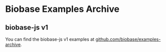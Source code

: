 # Biobase Examples Archive

## biobase-js v1

You can find the biobase-js v1 examples at [github.com/biobase/examples-archive](https://github.com/biobase/examples-archive).

